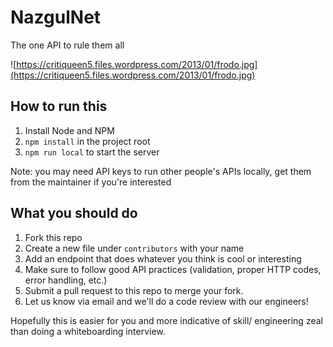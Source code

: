 # NazgulNet
The one API to rule them all

![https://critiqueen5.files.wordpress.com/2013/01/frodo.jpg](https://critiqueen5.files.wordpress.com/2013/01/frodo.jpg)

## How to run this

1. Install Node and NPM
2. `npm install` in the project root
3. `npm run local` to start the server

Note: you may need API keys to run other people's APIs locally, get them from the maintainer if you're interested

## What you should do

1. Fork this repo
2. Create a new file under `contributors` with your name
3. Add an endpoint that does whatever you think is cool or interesting
4. Make sure to follow good API practices (validation, proper HTTP codes, error handling, etc.)
5. Submit a pull request to this repo to merge your fork.
6. Let us know via email and we'll do a code review with our engineers!

Hopefully this is easier for you and more indicative of skill/ engineering zeal than doing a whiteboarding interview.
